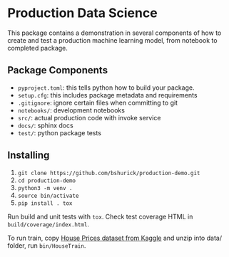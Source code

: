 # Production Data Science
This package contains a demonstration in several 
components of how to create and test a production 
machine learning model, from notebook to completed package.

## Package Components
* `pyproject.toml`: this tells python how to build your package. 
* `setup.cfg`: this includes package metadata and requirements
* `.gitignore`: ignore certain files when committing to git
* `notebooks/`: development notebooks 
* `src/`: actual production code with invoke service
* `docs/`: sphinx docs
* `test/`: python package tests 

## Installing 
1. `git clone https://github.com/bshurick/production-demo.git`  
2. `cd production-demo`  
3. `python3 -m venv .`  
4. `source bin/activate`  
5. `pip install . tox`  

Run build and unit tests with `tox`. Check test coverage HTML in `build/coverage/index.html`. 

To run train, copy [House Prices dataset from Kaggle](https://www.kaggle.com/c/house-prices-advanced-regression-techniques/data)
and unzip into data/ folder, run `bin/HouseTrain`.
